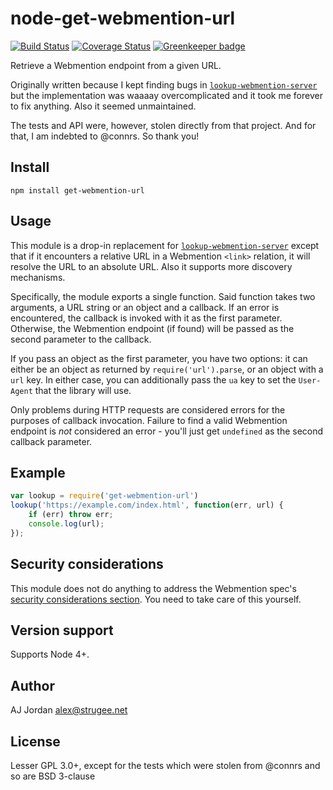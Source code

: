 # node-get-webmention-url

[![Build Status](https://travis-ci.org/strugee/node-get-webmention-url.svg?branch=master)](https://travis-ci.org/strugee/node-get-webmention-url)
[![Coverage Status](https://coveralls.io/repos/github/strugee/node-get-webmention-url/badge.svg?branch=master)](https://coveralls.io/github/strugee/node-get-webmention-url?branch=master)
[![Greenkeeper badge](https://badges.greenkeeper.io/strugee/node-get-webmention-url.svg)](https://greenkeeper.io/)

Retrieve a Webmention endpoint from a given URL.

Originally written because I kept finding bugs in [`lookup-webmention-server`][] but the implementation was waaaay overcomplicated and it took me forever to fix anything. Also it seemed unmaintained.

The tests and API were, however, stolen directly from that project. And for that, I am indebted to @connrs. So thank you!

## Install

```
npm install get-webmention-url
```

## Usage

This module is a drop-in replacement for [`lookup-webmention-server`] except that if it encounters a relative URL in a Webmention `<link>` relation, it will resolve the URL to an absolute URL. Also it supports more discovery mechanisms.

Specifically, the module exports a single function. Said function takes two arguments, a URL string or an object and a callback. If an error is encountered, the callback is invoked with it as the first parameter. Otherwise, the Webmention endpoint (if found) will be passed as the second parameter to the callback.

If you pass an object as the first parameter, you have two options: it can either be an object as returned by `require('url').parse`, or an object with a `url` key. In either case, you can additionally pass the `ua` key to set the `User-Agent` that the library will use.

Only problems during HTTP requests are considered errors for the purposes of callback invocation. Failure to find a valid Webmention endpoint is _not_ considered an error - you'll just get `undefined` as the second callback parameter.

## Example

```js
var lookup = require('get-webmention-url')
lookup('https://example.com/index.html', function(err, url) {
	if (err) throw err;
	console.log(url);
});
```

## Security considerations

This module does not do anything to address the Webmention spec's [security considerations section][]. You need to take care of this yourself.

## Version support

Supports Node 4+.

## Author

AJ Jordan <alex@strugee.net>

## License

Lesser GPL 3.0+, except for the tests which were stolen from @connrs and so are BSD 3-clause

 [`lookup-webmention-server`]: https://github.com/connrs/node-lookup-webmention-server
 [security considerations section]: https://www.w3.org/TR/webmention/#security-considerations
